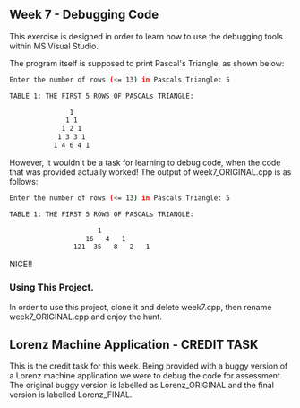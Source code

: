 ## Week 7 - Debugging Code
This exercise is designed in order to learn how to use the debugging tools within MS Visual Studio.

The program itself is supposed to print Pascal's Triangle, as shown below:

```sh
Enter the number of rows (<= 13) in Pascals Triangle: 5

TABLE 1: THE FIRST 5 ROWS OF PASCALs TRIANGLE:

               1
              1 1
             1 2 1
            1 3 3 1
           1 4 6 4 1
```

However, it wouldn't be a task for learning to debug code, when the code that was provided actually worked! The output of week7_ORIGINAL.cpp is as follows:

```sh
Enter the number of rows (<= 13) in Pascals Triangle: 5

TABLE 1: THE FIRST 5 ROWS OF PASCALs TRIANGLE:

                      1
                   16   4   1
                121  35   8   2   1
```
NICE!!

### Using This Project.
In order to use this project, clone it and delete week7.cpp, then rename week7_ORIGINAL.cpp and enjoy the hunt.


## Lorenz Machine Application - CREDIT TASK
This is the credit task for this week. Being provided with a buggy version of a Lorenz machine application we were to debug the code for assessment. The original buggy version is labelled as Lorenz_ORIGINAL and the final version is labelled Lorenz_FINAL.
